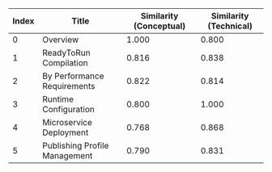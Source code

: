 | Index | Title | Similarity (Conceptual) | Similarity (Technical) |
|-------|-------|-------------------------|------------------------|
| 0 | Overview | 1.000 | 0.800 |
| 1 | ReadyToRun Compilation | 0.816 | 0.838 |
| 2 | By Performance Requirements | 0.822 | 0.814 |
| 3 | Runtime Configuration | 0.800 | 1.000 |
| 4 | Microservice Deployment | 0.768 | 0.868 |
| 5 | Publishing Profile Management | 0.790 | 0.831 |
